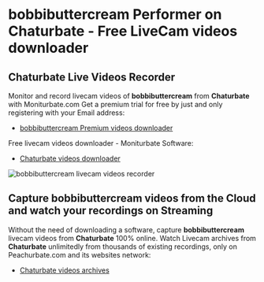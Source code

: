# bobbibuttercream Performer on Chaturbate - Free LiveCam videos downloader

## Chaturbate Live Videos Recorder

Monitor and record livecam videos of **bobbibuttercream** from **Chaturbate** with Moniturbate.com
Get a premium trial for free by just and only registering with your Email address:
* [bobbibuttercream Premium videos downloader](https://moniturbate.com/request-demo-licence-key.html)

Free livecam videos downloader - Moniturbate Software:
* [Chaturbate videos downloader](https://moniturbate.com/moniturbate-download-software.html)

![bobbibuttercream livecam videos recorder](https://peachurnet.com/templates/moniturbate-software.png)


## Capture bobbibuttercream videos from the Cloud and watch your recordings on Streaming

Without the need of downloading a software, capture **bobbibuttercream** livecam videos from **Chaturbate** 100% online.
Watch Livecam archives from **Chaturbate** unlimitedly from thousands of existing recordings, only on Peachurbate.com and its websites network:
* [Chaturbate videos archives](https://peachurnet.com/)